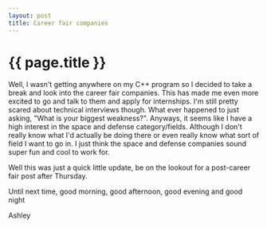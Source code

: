 ```yaml
---
layout: post
title: Career fair companies
---
```


{{ page.title }}
==========

Well, I wasn't getting anywhere on my C++ program so I decided to take a break and look into the career fair companies. This has made me even more excited to go and talk to them and apply for internships. I'm still pretty scared about technical interviews though. What ever happened to just asking, "What is your biggest weakness?". Anyways, it seems like I have a high interest in the space and defense category/fields. Although I don't really know what I'd actually be doing there or even really know what sort of field I want to go in. I just think the space and defense companies sound super fun and cool to work for.

Well this was just a quick little update, be on the lookout for a post-career fair post after Thursday.

Until next time, good morning, good afternoon, good evening and good night

Ashley